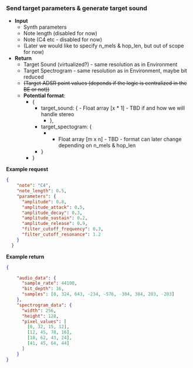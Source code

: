 ### Send target parameters & generate target sound
- **Input**
	- Synth parameters
	- Note length (disabled for now)
	- Note (C4 etc - disabled for now)
	- (Later we would like to specify n_mels & hop_len, but out of scope for now)
- **Return**
	- Target Sound (virtualized?) - same resolution as in Environment
	- Target Spectrogram - same resolution as in Environment, maybe bit reduced
	- ~~(Target ADSR point values (depends if the logic is centralized in the BE or not))~~
	- **Potential format**:
		- {
			- target_sound: {
					- Float array [x * 1] - TBD if and how we will handle stereo
				- },
			- target_spectogram: {
				- - Float array [m x n] - TBD - format can later change depending on n_mels & hop_len
			- }
		- }

**Example request**
```json
{
    "note": "C4",
    "note_length": 0.5,
    "parameters": {
      "amplitude": 0.8,
      "amplitude_attack": 0.5,
      "amplitude_decay": 0.3,
      "amplitude_sustain": 0.2,
      "amplitude_release": 0.9,
      "filter_cutoff_frequency": 0.3,
      "filter_cutoff_resonance": 1.2
    }
  }
```
**Example return**
```json
{

    "audio_data": {
      "sample_rate": 44100,
      "bit_depth": 16,
      "samples": [0, 324, 643, -234, -576, -304, 384, 203, -203]
    },
    "spectrogram_data": {
      "width": 256,
      "height": 128,
      "pixel_values": [
        [0, 32, 15, 12],
        [12, 45, 78, 16],
        [18, 62, 43, 24],
        [41, 45, 64, 44]
      ]
    }
}
```